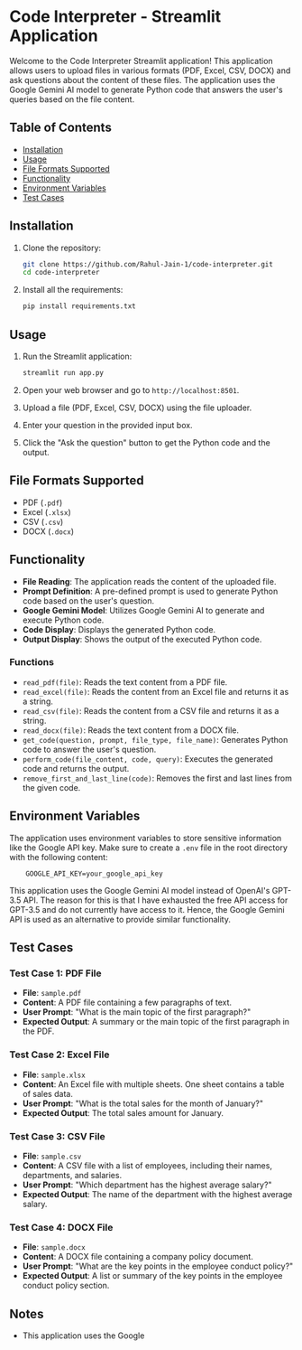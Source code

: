 # Code Interpreter - Streamlit Application

Welcome to the Code Interpreter Streamlit application! This application allows users to upload files in various formats (PDF, Excel, CSV, DOCX) and ask questions about the content of these files. The application uses the Google Gemini AI model to generate Python code that answers the user's queries based on the file content.

## Table of Contents

- [Installation](#installation)
- [Usage](#usage)
- [File Formats Supported](#file-formats-supported)
- [Functionality](#functionality)
- [Environment Variables](#environment-variables)
- [Test Cases](#test-case)

## Installation

1. Clone the repository:
    ```sh
    git clone https://github.com/Rahul-Jain-1/code-interpreter.git
    cd code-interpreter
    ```

2. Install all the requirements:
    ```sh
    pip install requirements.txt
    ```

## Usage

1. Run the Streamlit application:
    ```sh
    streamlit run app.py
    ```

2. Open your web browser and go to `http://localhost:8501`.

3. Upload a file (PDF, Excel, CSV, DOCX) using the file uploader.

4. Enter your question in the provided input box.

5. Click the "Ask the question" button to get the Python code and the output.

## File Formats Supported

- PDF (`.pdf`)
- Excel (`.xlsx`)
- CSV (`.csv`)
- DOCX (`.docx`)

## Functionality

- **File Reading**: The application reads the content of the uploaded file.
- **Prompt Definition**: A pre-defined prompt is used to generate Python code based on the user's question.
- **Google Gemini Model**: Utilizes Google Gemini AI to generate and execute Python code.
- **Code Display**: Displays the generated Python code.
- **Output Display**: Shows the output of the executed Python code.

### Functions

- `read_pdf(file)`: Reads the text content from a PDF file.
- `read_excel(file)`: Reads the content from an Excel file and returns it as a string.
- `read_csv(file)`: Reads the content from a CSV file and returns it as a string.
- `read_docx(file)`: Reads the text content from a DOCX file.
- `get_code(question, prompt, file_type, file_name)`: Generates Python code to answer the user's question.
- `perform_code(file_content, code, query)`: Executes the generated code and returns the output.
- `remove_first_and_last_line(code)`: Removes the first and last lines from the given code.

## Environment Variables

The application uses environment variables to store sensitive information like the Google API key. Make sure to create a `.env` file in the root directory with the following content: 
```
    GOOGLE_API_KEY=your_google_api_key

```

This application uses the Google Gemini AI model instead of OpenAI's GPT-3.5 API. The reason for this is that I have exhausted the free API access for GPT-3.5 and do not currently have access to it. Hence, the Google Gemini API is used as an alternative to provide similar functionality.


## Test Cases

### Test Case 1: PDF File
- **File**: `sample.pdf`
- **Content**: A PDF file containing a few paragraphs of text.
- **User Prompt**: "What is the main topic of the first paragraph?"
- **Expected Output**: A summary or the main topic of the first paragraph in the PDF.

### Test Case 2: Excel File
- **File**: `sample.xlsx`
- **Content**: An Excel file with multiple sheets. One sheet contains a table of sales data.
- **User Prompt**: "What is the total sales for the month of January?"
- **Expected Output**: The total sales amount for January.

### Test Case 3: CSV File
- **File**: `sample.csv`
- **Content**: A CSV file with a list of employees, including their names, departments, and salaries.
- **User Prompt**: "Which department has the highest average salary?"
- **Expected Output**: The name of the department with the highest average salary.

### Test Case 4: DOCX File
- **File**: `sample.docx`
- **Content**: A DOCX file containing a company policy document.
- **User Prompt**: "What are the key points in the employee conduct policy?"
- **Expected Output**: A list or summary of the key points in the employee conduct policy section.

## Notes

- This application uses the Google
